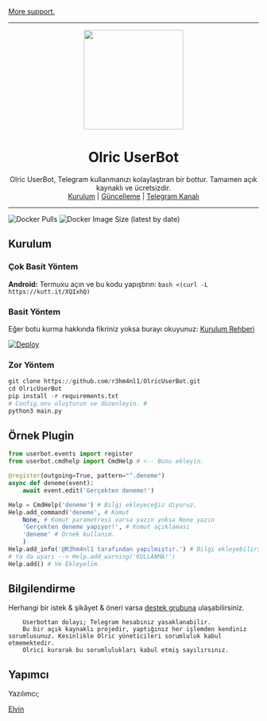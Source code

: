 
[More support.](https://t.me/OlricSupport)

----

<div align="center">
  <img src="https://i.imgyukle.com/2021/02/10/Lypqsb.jpg" width="200" height="200">
  <h1>Olric UserBot</h1>
</div>
<p align="center">
    Olric UserBot, Telegram kullanmanızı kolaylaştıran bir bottur. Tamamen açık kaynaklı ve ücretsizdir.
    <br>
        <a href="https://github.com/r3hm4nl1/OlricUserBot/blob/master/README.md#kurulum">Kurulum</a> |
        <a href="https://github.com/r3hm4nl1/OlricUserBot/wiki/G%C3%BCncelleme">Güncelleme</a> |
        <a href="https://t.me/OlricUserBot">Telegram Kanalı</a>
    <br>
</p>

----
![Docker Pulls](https://img.shields.io/docker/pulls/r3hm4nl1/olricuserbot?style=flat-square) ![Docker Image Size (latest by date)](https://img.shields.io/docker/image-size/r3hm4nl1/Olricuserbot?style=flat-square)
## Kurulum
### Çok Basit Yöntem

**Android:** Termuxu açın ve bu kodu yapıştırın: `bash <(curl -L https://kutt.it/XQIxhQ)`

### Basit Yöntem
Eğer botu kurma hakkında fikriniz yoksa burayı okuyunuz: [Kurulum Rehberi](https://github.com/r3hm4nl1/OlricUserBot/wiki/Kurulum/)

[![Deploy](https://www.herokucdn.com/deploy/button.svg)](https://heroku.com/deploy?template=https://github.com/R3hm4nl1/OlricUserBot)
### Zor Yöntem
```python
git clone https://github.com/r3hm4nl1/OlricUserBot.git
cd OlricUserBot
pip install -r requirements.txt
# Config.env oluşturun ve düzenleyin. #
python3 main.py
```

## Örnek Plugin
```python
from userbot.events import register
from userbot.cmdhelp import CmdHelp # <-- Bunu ekleyin.

@register(outgoing=True, pattern="^.deneme")
async def deneme(event):
    await event.edit('Gerçekten deneme!')

Help = CmdHelp('deneme') # Bilgi ekleyeceğiz diyoruz.
Help.add_command('deneme', # Komut
    None, # Komut parametresi varsa yazın yoksa None yazın
    'Gerçekten deneme yapıyor!', # Komut açıklaması
    'deneme' # Örnek kullanım.
    )
Help.add_info('@R3hm4nl1 tarafından yapılmıştır.') # Bilgi ekleyebilirsiniz.
# Ya da uyarı --> Help.add_warning('KULLANMA!')
Help.add() # Ve Ekleyelim.
```

## Bilgilendirme
Herhangi bir istek & şikâyet & öneri varsa [destek grubuna](https://t.me/OlricSupport) ulaşabilirsiniz.

```
    Userbottan dolayı; Telegram hesabınız yasaklanabilir.
    Bu bir açık kaynaklı projedir, yaptığınız her işlemden kendiniz sorumlusunuz. Kesinlikle Olric yöneticileri sorumluluk kabul etmemektedir.
    Olrici kurarak bu sorumlulukları kabul etmiş sayılırsınız.
```

## Yapımcı
Yazılımcı;

[Elvin](https://t.me/r3hm4nl1)
